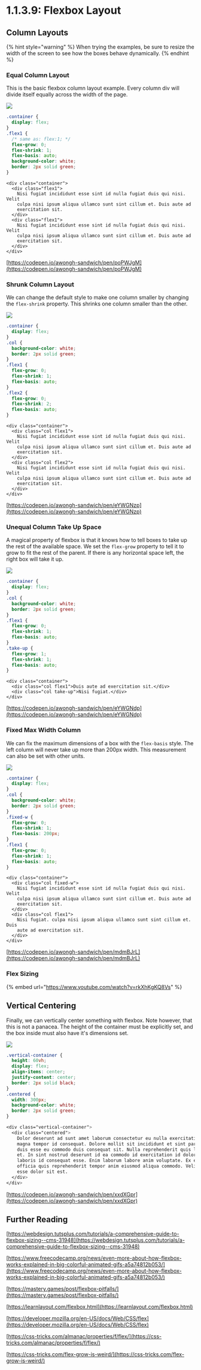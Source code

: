 # 1.1.3.9: Flexbox Layout

## Column Layouts

{% hint style="warning" %}
When trying the examples, be sure to resize the width of the screen to see how the boxes behave dynamically.
{% endhint %}

### Equal Column Layout

This is the basic flexbox column layout example. Every column div will divide itself equally across the width of the page.

![](../../.gitbook/assets/eq-col%20%281%29.png)

```css
.container {
  display: flex;
}
.flex1 {
  /* same as: flex:1; */
  flex-grow: 0;
  flex-shrink: 1;
  flex-basis: auto;
  background-color: white;
  border: 2px solid green;
}
```

```markup
<div class="container">
  <div class="flex1">
    Nisi fugiat incididunt esse sint id nulla fugiat duis qui nisi. Velit
    culpa nisi ipsum aliqua ullamco sunt sint cillum et. Duis aute ad
    exercitation sit.
  </div>
  <div class="flex1">
    Nisi fugiat incididunt esse sint id nulla fugiat duis qui nisi. Velit
    culpa nisi ipsum aliqua ullamco sunt sint cillum et. Duis aute ad
    exercitation sit.
  </div>
</div>
```

[https://codepen.io/awongh-sandwich/pen/poPWJgM](https://codepen.io/awongh-sandwich/pen/poPWJgM)

### Shrunk Column Layout

We can change the default style to make one column smaller by changing the `flex-shrink` property. This shrinks one column smaller than the other.

![](../../.gitbook/assets/shrink-col.png)

```css
.container {
  display: flex;
}
.col {
  background-color: white;
  border: 2px solid green;
}
.flex1 {
  flex-grow: 0;
  flex-shrink: 1;
  flex-basis: auto;
}
.flex2 {
  flex-grow: 0;
  flex-shrink: 2;
  flex-basis: auto;
}
```

```markup
<div class="container">
  <div class="col flex1">
    Nisi fugiat incididunt esse sint id nulla fugiat duis qui nisi. Velit
    culpa nisi ipsum aliqua ullamco sunt sint cillum et. Duis aute ad
    exercitation sit.
  </div>
  <div class="col flex2">
    Nisi fugiat incididunt esse sint id nulla fugiat duis qui nisi. Velit
    culpa nisi ipsum aliqua ullamco sunt sint cillum et. Duis aute ad
    exercitation sit.
  </div>
</div>
```

[https://codepen.io/awongh-sandwich/pen/eYWGNzp](https://codepen.io/awongh-sandwich/pen/eYWGNzp)

### Unequal Column Take Up Space

A magical property of flexbox is that it knows how to tell boxes to take up the rest of the available space. We set the `flex-grow` property to tell it to grow to fit the rest of the parent. If there is any horizontal space left, the right box will take it up. 

![](../../.gitbook/assets/take-up.png)

```css
.container {
  display: flex;
}
.col {
  background-color: white;
  border: 2px solid green;
}
.flex1 {
  flex-grow: 0;
  flex-shrink: 1;
  flex-basis: auto;
}
.take-up {
  flex-grow: 1;
  flex-shrink: 1;
  flex-basis: auto;
}
```

```markup
<div class="container">
  <div class="col flex1">Duis aute ad exercitation sit.</div>
  <div class="col take-up">Nisi fugiat.</div>
</div>
```

[https://codepen.io/awongh-sandwich/pen/eYWGNdp](https://codepen.io/awongh-sandwich/pen/eYWGNdp)

### Fixed Max Width Column

We can fix the maximum dimensions of a box with the `flex-basis` style. The left column will never take up more than 200px width. This measurement can also be set with other units.

![](../../.gitbook/assets/fixed-max.png)

```css
.container {
  display: flex;
}
.col {
  background-color: white;
  border: 2px solid green;
}
.fixed-w {
  flex-grow: 0;
  flex-shrink: 1;
  flex-basis: 200px;
}
.flex1 {
  flex-grow: 0;
  flex-shrink: 1;
  flex-basis: auto;
}
```

```text
<div class="container">
  <div class="col fixed-w">
    Nisi fugiat incididunt esse sint id nulla fugiat duis qui nisi. Velit
    culpa nisi ipsum aliqua ullamco sunt sint cillum et. Duis aute ad
    exercitation sit.
  </div>
  <div class="col flex1">
    Nisi fugiat. culpa nisi ipsum aliqua ullamco sunt sint cillum et. Duis
    aute ad exercitation sit.
  </div>
</div>
```

[https://codepen.io/awongh-sandwich/pen/mdmBJrL](https://codepen.io/awongh-sandwich/pen/mdmBJrL)

### Flex Sizing

{% embed url="https://www.youtube.com/watch?v=rkXhKgKQ8Vs" %}

## Vertical Centering

Finally, we can vertically center something with flexbox. Note however, that this is not a panacea. The height of the container must be explicitly set, and the box inside must also have it's dimensions set.

![](../../.gitbook/assets/vertical-center.png)

```css
.vertical-container {
  height: 60vh;
  display: flex;
  align-items: center;
  justify-content: center;
  border: 2px solid black;
}
.centered {
  width: 300px;
  background-color: white;
  border: 2px solid green;
}
```

```css
<div class="vertical-container">
  <div class="centered">
    Dolor deserunt ad sunt amet laborum consectetur eu nulla exercitation
    magna tempor id consequat. Dolore mollit sit incididunt et sint pariatur
    duis esse eu commodo duis consequat sit. Nulla reprehenderit quis labore
    et. In sint nostrud deserunt id ea commodo id exercitation id dolore
    laboris id consequat esse. Enim laborum labore anim voluptate. Ex esse
    officia quis reprehenderit tempor anim eiusmod aliqua commodo. Velit
    esse dolor sit est.
  </div>
</div>
```

[https://codepen.io/awongh-sandwich/pen/xxdXGpr](https://codepen.io/awongh-sandwich/pen/xxdXGpr)

## Further Reading

[https://webdesign.tutsplus.com/tutorials/a-comprehensive-guide-to-flexbox-sizing--cms-31948](https://webdesign.tutsplus.com/tutorials/a-comprehensive-guide-to-flexbox-sizing--cms-31948)

[https://www.freecodecamp.org/news/even-more-about-how-flexbox-works-explained-in-big-colorful-animated-gifs-a5a74812b053/](https://www.freecodecamp.org/news/even-more-about-how-flexbox-works-explained-in-big-colorful-animated-gifs-a5a74812b053/)

[https://mastery.games/post/flexbox-pitfalls/](https://mastery.games/post/flexbox-pitfalls/)

[https://learnlayout.com/flexbox.html](https://learnlayout.com/flexbox.html)

[https://developer.mozilla.org/en-US/docs/Web/CSS/flex](https://developer.mozilla.org/en-US/docs/Web/CSS/flex)

[https://css-tricks.com/almanac/properties/f/flex/](https://css-tricks.com/almanac/properties/f/flex/)

[https://css-tricks.com/flex-grow-is-weird/](https://css-tricks.com/flex-grow-is-weird/)

